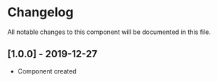 # Changelog
All notable changes to this component will be documented in this file.

## [1.0.0] - 2019-12-27
- Component created
